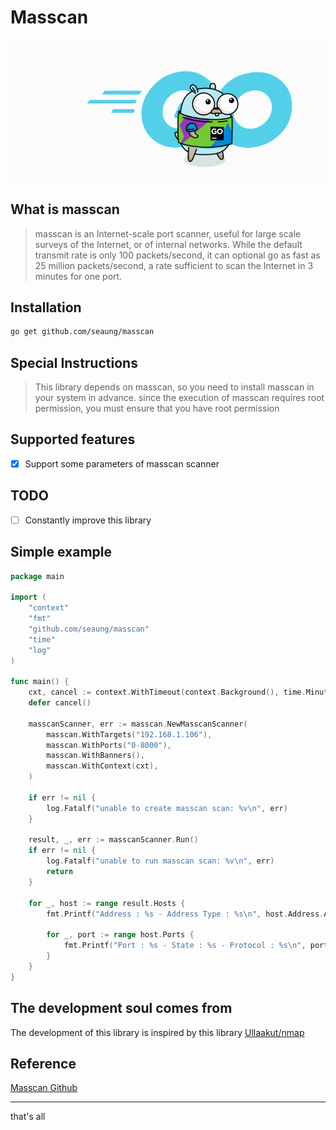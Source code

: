 # Masscan

<p align="center">
	<img with="350" src="images/gopher.gif" />
</p>


## What is masscan

> masscan is an Internet-scale port scanner, useful for large scale surveys of the Internet, or of internal networks. While the default transmit rate is only 100 packets/second, it can optional go as fast as 25 million packets/second, a rate sufficient to scan the Internet in 3 minutes for one port.

## Installation

```bash
go get github.com/seaung/masscan

```

## Special Instructions

> This library depends on masscan, so you need to install masscan in your system in advance. since the execution of masscan requires root permission, you must ensure that you have root permission


## Supported features

- [x] Support some parameters of masscan scanner

## TODO

- [  ] Constantly improve this library


## Simple example

```go
package main

import (
	"context"
	"fmt"
	"github.com/seaung/masscan"
	"time"
	"log"
)

func main() {
	cxt, cancel := context.WithTimeout(context.Background(), time.Minute * 5)
	defer cancel()

	masscanScanner, err := masscan.NewMasscanScanner(
		masscan.WithTargets("192.168.1.106"),
		masscan.WithPorts("0-8000"),
		masscan.WithBanners(),
		masscan.WithContext(cxt),
	)

	if err != nil {
		log.Fatalf("unable to create masscan scan: %v\n", err)
	}

	result, _, err := masscanScanner.Run()
	if err != nil {
		log.Fatalf("unable to run masscan scan: %v\n", err)
		return
	}

	for _, host := range result.Hosts {
		fmt.Printf("Address : %s - Address Type : %s\n", host.Address.Addr, host.Address.AddrType)

		for _, port := range host.Ports {
			fmt.Printf("Port : %s - State : %s - Protocol : %s\n", port.ID, port.State.State, port.Protocol)
		}
	}
}

```

## The development soul comes from
The development of this library is inspired by this library [Ullaakut/nmap](https://github1s.com/Ullaakut/nmap)

## Reference

[Masscan Github](https://github.com/robertdavidgraham/masscan)

---
that's all
